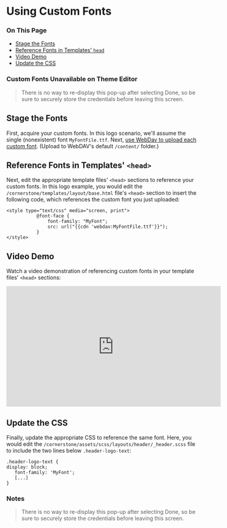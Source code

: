 <h1>Using Custom Fonts</h1>

<div class="otp" id="no-index">
	<h3> On This Page </h3>
	<ul>
    <li><a href="#using-custom-fonts_stage-the-fonts">Stage the Fonts</a></li>
    <li><a href="#using-custom-fonts_reference-fonts">Reference Fonts in Templates' <code>head</code></a></li>
    <li><a href="#using-custom-fonts_video-demo">Video Demo</a></li>
    <li><a href="#using-custom-fonts_update-the-css">Update the CSS</a></li>
	</ul>
</div>


<div class="HubBlock--callout">
<div class="CalloutBlock--warning">
<div class="HubBlock-content">
    
<!-- theme: warning -->

### Custom Fonts Unavailable on Theme Editor
> There is no way to re-display this pop-up after selecting Done, so be sure to securely store the credentials before leaving this screen.

</div>
</div>
</div>

<a href='#using-custom-fonts_stage-the-fonts' aria-hidden='true' class='block-anchor'  id='using-custom-fonts_stage-the-fonts'></a>

## Stage the Fonts

First, acquire your custom fonts. In this logo scenario, we'll assume the single (nonexistent) font `MyFontFile.ttf`.
Next, [use WebDav to upload each custom font](). (Upload to WebDAV's default `/content/` folder.)




<a href='#using-custom-fonts_reference-fonts' aria-hidden='true' class='block-anchor'  id='using-custom-fonts_reference-fonts'></a>

## Reference Fonts in Templates' `<head>`

Next, edit the appropriate template files' `<head>` sections to reference your custom fonts. In this logo example, you would edit the `/cornerstone/templates/layout/base.html` file's `<head>` section to insert the following code, which references the custom font you just uploaded:
	
```
<style type="text/css" media="screen, print">
           @font-face {
               font-family: "MyFont";
               src: url("{{cdn 'webdav:MyFontFile.ttf'}}");
           }
</style>
```



<a href='#using-custom-fonts_video-demo' aria-hidden='true' class='block-anchor'  id='using-custom-fonts_video-demo'></a>

## Video Demo

Watch a video demonstration of referencing custom fonts in your template files' `<head>` sections: 

<iframe width="560" height="315" src="https://www.youtube.com/embed/-w7Hbn_p_pw" frameborder="0" allow="autoplay; encrypted-media" allowfullscreen></iframe>



<a href='#using-custom-fonts_update-the-css' aria-hidden='true' class='block-anchor'  id='using-custom-fonts_update-the-css'></a>

## Update the CSS

Finally, update the appropriate CSS to reference the same font. Here, you would edit the `/cornerstone/assets/scss/layouts/header/_header.scss` file to include the two lines below `.header-logo-text`:

```
.header-logo-text {
display: block;
   font-family: 'MyFont';
   [...]
}
```

<div class="HubBlock--callout">
<div class="CalloutBlock--">
<div class="HubBlock-content">
    
<!-- theme:  -->

### Notes
> There is no way to re-display this pop-up after selecting Done, so be sure to securely store the credentials before leaving this screen.

</div>
</div>
</div>

